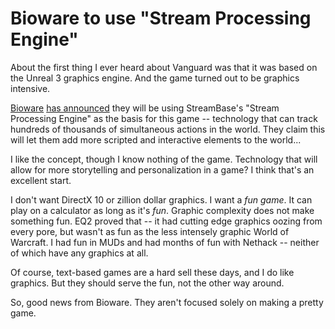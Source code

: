 # Bioware to use "Stream Processing Engine"

About the first thing I ever heard about Vanguard was that it was based on the Unreal 3 graphics engine. And the game turned out to be graphics intensive.

[Bioware](http://en.wikipedia.org/wiki/BioWare) [has announced](http://www.informationweek.com/internet/showArticle.jhtml?articleID=199902853&subSection=Internet) they will be using StreamBase's "Stream Processing Engine" as the basis for this game -- technology that can track hundreds of thousands of simultaneous actions in the world. They claim this will let them add more scripted and interactive elements to the world...

I like the concept, though I know nothing of the game. Technology that will allow for more storytelling and personalization in a game? I think that's an excellent start.

I don't want DirectX 10 or zillion dollar graphics. I want a *fun game*. It can play on a calculator as long as it's *fun*. Graphic complexity does not make something fun. EQ2 proved that -- it had cutting edge graphics oozing from every pore, but wasn't as fun as the less intensely graphic World of Warcraft. I had fun in MUDs and had months of fun with Nethack -- neither of which have any graphics at all.

Of course, text-based games are a hard sell these days, and I do like graphics. But they should serve the fun, not the other way around.

So, good news from Bioware. They aren't focused solely on making a pretty game.
